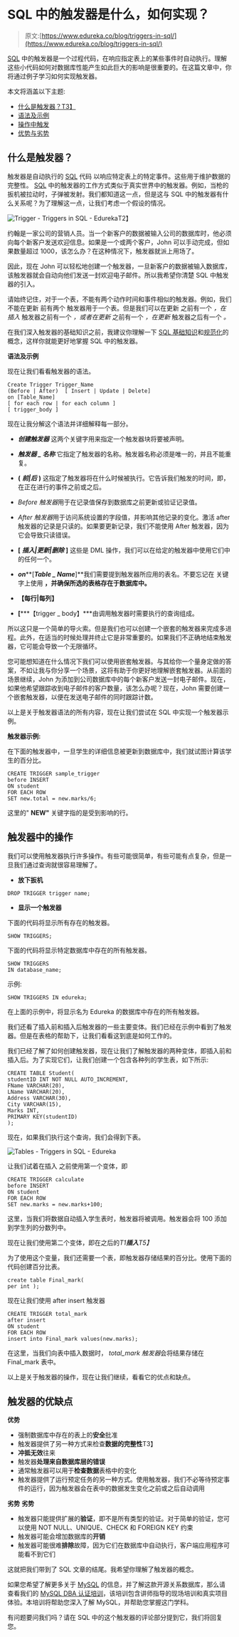 # SQL 中的触发器是什么，如何实现？

> 原文:[https://www.edureka.co/blog/triggers-in-sql/](https://www.edureka.co/blog/triggers-in-sql/)

[SQL](https://www.edureka.co/mysql-dba) 中的触发器是一个过程代码，在响应指定表上的某些事件时自动执行。理解这些小代码如何对数据库性能产生如此巨大的影响是很重要的。在这篇文章中，你将通过例子学习如何实现触发器。

本文将涵盖以下主题:

*   [什么是触发器？T3】](#trigger)
*   [语法及示例](#syntax)
*   [操作中触发](#operations)
*   [优势与劣势](#advantage)

## **什么是触发器？**

触发器是自动执行的 [SQL](https://en.wikipedia.org/wiki/SQL) 代码 以响应特定表上的特定事件。这些用于维护数据的完整性。 [SQL](https://www.edureka.co/blog/sql-basics/) 中的触发器的工作方式类似于真实世界中的触发器。例如，当枪的扳机被拉动时，子弹被发射。我们都知道这一点，但是这与 SQL 中的触发器有什么关系呢？为了理解这一点，让我们考虑一个假设的情况。

![Trigger - Triggers in SQL - Edureka](../Images/a467e5af46397e915a138358b5a8e463.png)T2】

约翰是一家公司的营销人员。当一个新客户的数据被输入公司的数据库时，他必须向每个新客户发送欢迎信息。如果是一个或两个客户，John 可以手动完成，但如果数量超过 1000，该怎么办？在这种情况下，触发器就派上用场了。

因此，现在 John 可以轻松地创建一个触发器，一旦新客户的数据被输入数据库，该触发器就会自动向他们发送一封欢迎电子邮件。所以我希望你清楚 SQL 中触发器的引入。

请始终记住，对于一个表，不能有两个动作时间和事件相似的触发器。例如，我们不能在更新 前有两个 触发器用于一个表。但是我们可以在更新 之前有一个 *，在插入* 触发器之前有一个 *，或者在更新* 之前有一个 *，在更新* 触发器之后有一个 *。*

在我们深入触发器的基础知识之前，我建议你理解一下 [SQL 基础知识](https://www.edureka.co/blog/sql-tutorial/)和[规范化](https://www.edureka.co/blog/normalization-in-sql/)的概念，这样你就能更好地掌握 SQL 中的触发器。

**语法及示例**

现在让我们看看触发器的语法。

```
Create Trigger Trigger_Name
(Before | After)  [ Insert | Update | Delete]
on [Table_Name]
[ for each row | for each column ]
[ trigger_body ]
```

现在让我分解这个语法并详细解释每一部分。

*   ***创建触发器*** 这两个关键字用来指定一个触发器块将要被声明。
*   ***触发器 _ 名称*** 它指定了触发器的名称。触发器名称必须是唯一的，并且不能重复。
*   **(** ***前|后*** **)** 这指定了触发器将在什么时候被执行。它告诉我们触发的时间，即，在正在进行的事件之前或之后。

*   *Before 触发器*用于在记录值保存到数据库之前更新或验证记录值。
*   *After 触发器*用于访问系统设置的字段值，并影响其他记录的变化。激活 after 触发器的记录是只读的。如果要更新记录，我们不能使用 After 触发器，因为它会导致只读错误。
*   **[** ***插入|更新|删除*** **]** 这些是 DML 操作，我们可以在给定的触发器中使用它们中的任何一个。
*   ***on*****[*****Table _ Name*****]**我们需要提到触发器所应用的表名。不要忘记在 关键字上使用 **，并确保所选的表格存在于数据库中。**
*   **【每行|每列】**

*   **[*****【trigger _ body】***由调用触发器时需要执行的查询组成。

所以这只是一个简单的导火索。但是我们也可以创建一个嵌套的触发器来完成多进程。此外，在适当的时候处理并终止它是非常重要的。如果我们不正确地结束触发器，它可能会导致一个无限循环。

您可能想知道在什么情况下我们可以使用嵌套触发器。与其给你一个量身定做的答案，不如让我与你分享一个场景，这将有助于你更好地理解嵌套触发器。从前面的场景继续，John 为添加到公司数据库中的每个新客户发送一封电子邮件。现在，如果他希望跟踪收到电子邮件的客户数量，该怎么办呢？现在，John 需要创建一个嵌套触发器，以便在发送电子邮件的同时跟踪计数。

以上是关于触发器语法的所有内容，现在让我们尝试在 SQL 中实现一个触发器示例。

**触发器示例:**

在下面的触发器中，一旦学生的详细信息被更新到数据库中，我们就试图计算该学生的百分比。

```
CREATE TRIGGER sample_trigger
before INSERT
ON student
FOR EACH ROW
SET new.total = new.marks/6;
```

这里的" **NEW"** 关键字指的是受到影响的行。

## **触发器中的操作**

我们可以使用触发器执行许多操作。有些可能很简单，有些可能有点复杂，但是一旦我们通过查询就很容易理解了。

*   **放下扳机**

```
DROP TRIGGER trigger name;
```

*   **显示一个触发器**

下面的代码将显示所有存在的触发器。

```
SHOW TRIGGERS;
```

下面的代码将显示特定数据库中存在的所有触发器。

```
SHOW TRIGGERS
IN database_name;
```

示例:

```
SHOW TRIGGERS IN edureka;
```

在上面的示例中，将显示名为 Edureka 的数据库中存在的所有触发器。

我们还看了插入前和插入后触发器的一些主要变体。我们已经在示例中看到了触发器。但是在表格的帮助下，让我们看看这到底是如何工作的。

我们已经了解了如何创建触发器，现在让我们了解触发器的两种变体，即插入前和插入后。为了实现它们，让我们创建一个包含各种列的学生表，如下所示:

```
CREATE TABLE Student(
studentID INT NOT NULL AUTO_INCREMENT,
FName VARCHAR(20),
LName VARCHAR(20),
Address VARCHAR(30),
City VARCHAR(15),
Marks INT,
PRIMARY KEY(studentID)
);
```

现在，如果我们执行这个查询，我们会得到下表。

![Tables - Triggers in SQL - Edureka](../Images/2f3804fafb2b7013a7f5deb9db2afc52.png)

让我们试着在插入 之前使用第一个变体，即

```
CREATE TRIGGER calculate
before INSERT 
ON student
FOR EACH ROW
SET new.marks = new.marks+100;
```

这里，当我们将数据自动插入学生表时，触发器将被调用。触发器会将 100 添加到学生列的分数列中。

现在让我们使用第二个变体，即在之后的*T1**插入**T5】*

为了使用这个变量，我们还需要一个表，即触发器存储结果的百分比。使用下面的代码创建百分比表。

```
create table Final_mark(
per int );
```

现在让我们使用 after insert 触发器

```
CREATE TRIGGER total_mark
after insert 
ON student
FOR EACH ROW
insert into Final_mark values(new.marks);
```

在这里，当我们向表中插入数据时， *total_mark 触发器*会将结果存储在 Final_mark 表中。

以上是关于触发器的操作，现在让我们继续，看看它的优点和缺点。

## **触发器的优缺点**

**优势**

*   强制数据库中存在的表上的**安全**批准
*   触发器提供了另一种方式来检查**数据的完整性**T3】
*   **冲抵无效**往来
*   触发器**处理来自数据库层的错误**
*   通常触发器可以用于**检查数据**表格中的变化
*   触发器提供了运行预定任务的另一种方式。使用触发器，我们不必等待预定事件的运行，因为触发器会在表中的数据发生变化之前或之后自动调用

**劣势** **劣势**

*   触发器只能提供扩展的**验证**，即不是所有类型的验证。对于简单的验证，您可以使用 NOT NULL、UNIQUE、CHECK 和 FOREIGN KEY 约束
*   触发器可能会增加数据库的**开销**
*   触发器可能很难**排除**故障，因为它们在数据库中自动执行，客户端应用程序可能看不到它们

这就把我们带到了 SQL 文章的结尾。我希望你理解了触发器的概念。

如果您希望了解更多关于 [MySQL](https://www.edureka.co/blog/what-is-mysql/) 的信息，并了解这款开源关系数据库，那么请查看我们的 [MySQL DBA 认证培训](https://www.edureka.co/mysql-dba)，该培训包含讲师指导的现场培训和真实项目体验。本培训将帮助您深入了解 MySQL，并帮助您掌握这门学科。

有问题要问我们吗？请在 SQL 中的这个触发器的评论部分提到它，我们将回复您。
